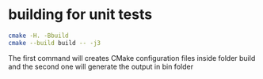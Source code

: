 # building for unit tests

```sh
cmake -H. -Bbuild
cmake --build build -- -j3
```

The first command will creates CMake configuration files inside folder build and the second one will generate the output in bin folder